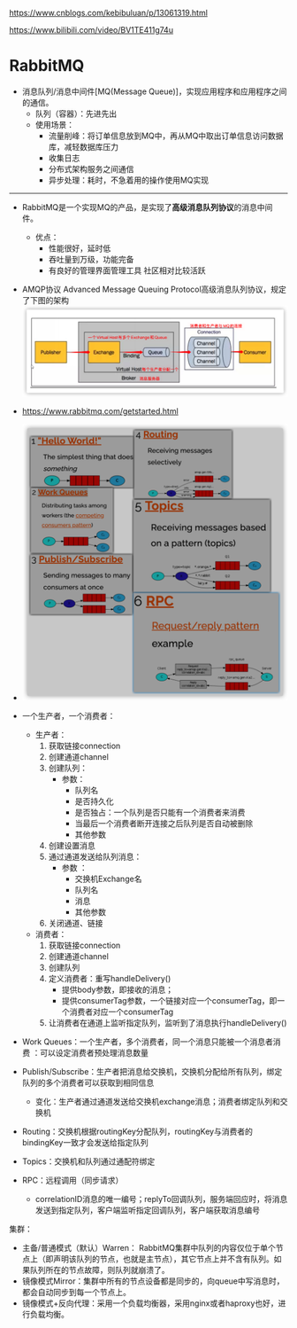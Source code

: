 https://www.cnblogs.com/kebibuluan/p/13061319.html

https://www.bilibili.com/video/BV1TE411g74u

# RabbitMQ

- 消息队列/消息中间件[MQ(Message Queue)]，实现应用程序和应用程序之间的通信。
  - 队列（容器）：先进先出
  - 使用场景：
    - 流量削峰：将订单信息放到MQ中，再从MQ中取出订单信息访问数据库，减轻数据库压力
    - 收集日志
    - 分布式架构服务之间通信
    - 异步处理：耗时，不急着用的操作使用MQ实现

---

- RabbitMQ是一个实现MQ的产品，是实现了**高级消息队列协议**的消息中间件。
  - 优点：
    - 性能很好，延时低
    - 吞吐量到万级，功能完备
    -  有良好的管理界面管理工具 社区相对比较活跃
- AMQP协议
  Advanced Message Queuing Protocol高级消息队列协议，规定了下图的架构![image-20221029212755718](Pic/image-20221029212755718.png)

- https://www.rabbitmq.com/getstarted.html
- ![image-20221030113859398](Pic/image-20221030113859398.png)
- 一个生产者，一个消费者：
  - 生产者：
    1. 获取链接connection
    2. 创建通道channel
    3. 创建队列：
       - 参数：
         - 队列名
         - 是否持久化
         - 是否独占：一个队列是否只能有一个消费者来消费
         - 当最后一个消费者断开连接之后队列是否自动被删除
         - 其他参数
    4. 创建设置消息
    5. 通过通道发送给队列消息：
       - 参数 ：
         - 交换机Exchange名
         - 队列名
         - 消息
         - 其他参数
    6. 关闭通道、链接
  - 消费者：
    1. 获取链接connection
    2. 创建通道channel
    3. 创建队列
    4. 定义消费者：重写handleDelivery()
       - 提供body参数，即接收的消息；
       - 提供consumerTag参数，一个链接对应一个consumerTag，即一个消费者对应一个consumerTag  
    5. 让消费者在通道上监听指定队列，监听到了消息执行handleDelivery()
- Work Queues：一个生产者，多个消费者，同一个消息只能被一个消息者消费 ：可以设定消费者预处理消息数量
- Publish/Subscribe：生产者把消息给交换机，交换机分配给所有队列，绑定队列的多个消费者可以获取到相同信息
  - 变化：生产者通过通道发送给交换机exchange消息；消费者绑定队列和交换机
- Routing：交换机根据routingKey分配队列，routingKey与消费者的bindingKey一致才会发送给指定队列
- Topics：交换机和队列通过通配符绑定
- RPC：远程调用（同步请求）
  - correlationID消息的唯一编号；replyTo回调队列，服务端回应时，将消息发送到指定队列，客户端监听指定回调队列，客户端获取消息编号

集群：

- 主备/普通模式（默认）Warren： RabbitMQ集群中队列的内容仅位于单个节点上（即声明该队列的节点，也就是主节点），其它节点上并不含有队列。如果队列所在的节点故障，则队列就崩溃了。
- 镜像模式Mirror：集群中所有的节点设备都是同步的，向queue中写消息时，都会自动同步到每一个节点上。
- 镜像模式+反向代理：采用一个负载均衡器，采用nginx或者haproxy也好，进行负载均衡。 